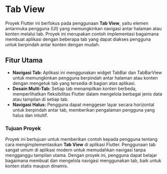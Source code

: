 # Tab View

Proyek Flutter ini berfokus pada penggunaan **Tab View**, yaitu elemen antarmuka pengguna (UI) yang memungkinkan navigasi antar halaman atau konten melalui tab. Proyek ini merupakan contoh implementasi bagaimana membuat aplikasi dengan beberapa tab yang dapat diakses pengguna untuk berpindah antar konten dengan mudah.

## Fitur Utama
- **Navigasi Tab:** Aplikasi ini menggunakan widget TabBar dan TabBarView untuk memungkinkan pengguna berpindah antar halaman atau konten dengan mengetuk tab yang tersedia di bagian atas aplikasi.
- **Desain Multi-Tab:** Setiap tab menampilkan konten berbeda, memperlihatkan fleksibilitas Flutter dalam mengelola berbagai jenis data atau tampilan di setiap tab.
- **Navigasi Halus:** Pengguna dapat menggeser layar secara horizontal untuk berpindah antar tab, memberikan pengalaman pengguna yang halus dan intuitif.

### Tujuan Proyek
Proyek ini bertujuan untuk memberikan contoh kepada pengguna tentang cara mengimplementasikan **Tab View** di aplikasi Flutter. Penggunaan tab sangat umum di aplikasi modern untuk memudahkan navigasi tanpa mengganggu tampilan utama. Dengan proyek ini, pengguna dapat belajar bagaimana membuat dan mengelola navigasi menggunakan tab, baik untuk konten statis maupun dinamis.
